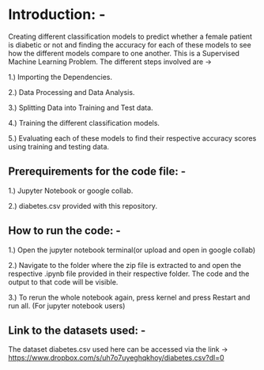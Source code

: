 # Introduction: -

Creating different classification models to predict whether a female patient is diabetic or not and finding the accuracy for each of these models to see how the different models compare to one another.
This is a Supervised Machine Learning Problem.
The different steps involved are  -> 

1.) Importing the Dependencies.

2.) Data Processing and Data Analysis.

3.) Splitting Data into Training and Test data.

4.) Training the different classification models.

5.) Evaluating each of these models to find their respective accuracy scores using training and testing data.


## Prerequirements for the code file: -

1.) Jupyter Notebook or google collab.

2.) diabetes.csv provided with this repository.


## How to run the code: -

1.) Open the jupyter notebook terminal(or upload and open in google collab) 

2.) Navigate to the folder where the zip file is extracted to and open the respective .ipynb file provided in their respective folder. The code and the output to that code will be visible.

3.) To rerun the whole notebook again, press kernel and press Restart and run all. (For jupyter notebook users)


## Link to the datasets used: -

The dataset diabetes.csv used here can be accessed via the link -> https://www.dropbox.com/s/uh7o7uyeghqkhoy/diabetes.csv?dl=0
